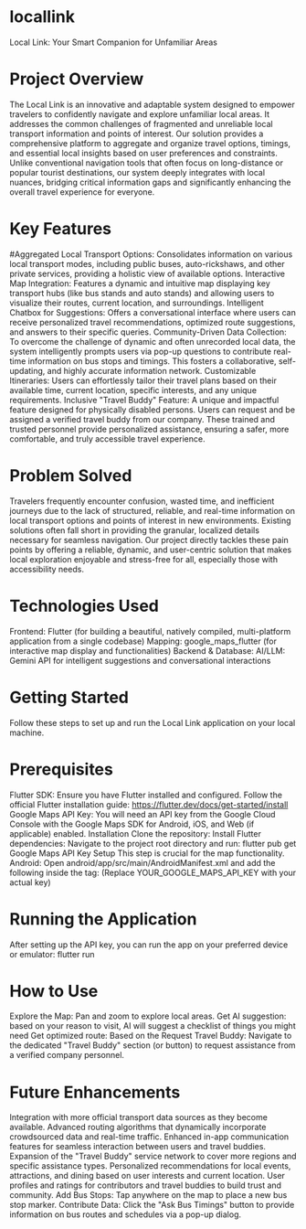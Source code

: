 # locallink
Local Link: Your Smart Companion for Unfamiliar Areas
# Project Overview
The Local Link is an innovative and adaptable system designed to empower travelers to confidently navigate and explore unfamiliar local areas. It addresses the common challenges of fragmented and unreliable local transport information and points of interest. Our solution provides a comprehensive platform to aggregate and organize travel options, timings, and essential local insights based on user preferences and constraints.
Unlike conventional navigation tools that often focus on long-distance or popular tourist destinations, our system deeply integrates with local nuances, bridging critical information gaps and significantly enhancing the overall travel experience for everyone.
# Key Features
#Aggregated Local Transport Options: Consolidates information on various local transport modes, including public buses, auto-rickshaws, and other private services, providing a holistic view of available options.
Interactive Map Integration: Features a dynamic and intuitive map displaying key transport hubs (like bus stands and auto stands) and allowing users to visualize their routes, current location, and surroundings.
Intelligent Chatbox for Suggestions: Offers a conversational interface where users can receive personalized travel recommendations, optimized route suggestions, and answers to their specific queries.
Community-Driven Data Collection: To overcome the challenge of dynamic and often unrecorded local data, the system intelligently prompts users via pop-up questions to contribute real-time information on bus stops and timings. This fosters a collaborative, self-updating, and highly accurate information network.
Customizable Itineraries: Users can effortlessly tailor their travel plans based on their available time, current location, specific interests, and any unique requirements.
Inclusive "Travel Buddy" Feature: A unique and impactful feature designed for physically disabled persons. Users can request and be assigned a verified travel buddy from our company. These trained and trusted personnel provide personalized assistance, ensuring a safer, more comfortable, and truly accessible travel experience.
# Problem Solved
Travelers frequently encounter confusion, wasted time, and inefficient journeys due to the lack of structured, reliable, and real-time information on local transport options and points of interest in new environments. Existing solutions often fall short in providing the granular, localized details necessary for seamless navigation. Our project directly tackles these pain points by offering a reliable, dynamic, and user-centric solution that makes local exploration enjoyable and stress-free for all, especially those with accessibility needs.
# Technologies Used
Frontend: Flutter (for building a beautiful, natively compiled, multi-platform application from a single codebase)
Mapping: google_maps_flutter (for interactive map display and functionalities)
Backend & Database:
AI/LLM: Gemini API for intelligent suggestions and conversational interactions
# Getting Started
Follow these steps to set up and run the Local Link application on your local machine.
# Prerequisites
Flutter SDK: Ensure you have Flutter installed and configured. Follow the official Flutter installation guide: https://flutter.dev/docs/get-started/install
Google Maps API Key: You will need an API key from the Google Cloud Console with the Google Maps SDK for Android, iOS, and Web (if applicable) enabled.
Installation
Clone the repository:
Install Flutter dependencies:
Navigate to the project root directory and run:
flutter pub get
Google Maps API Key Setup
This step is crucial for the map functionality.
Android:
Open android/app/src/main/AndroidManifest.xml and add the following inside the <application> tag:
<meta-data android:name="com.google.android.geo.API_KEY" android:value="YOUR_GOOGLE_MAPS_API_KEY"/>
(Replace YOUR_GOOGLE_MAPS_API_KEY with your actual key)
# Running the Application
After setting up the API key, you can run the app on your preferred device or emulator:
flutter run
# How to Use
Explore the Map: Pan and zoom to explore local areas.
Get AI suggestion: based on your reason to visit, AI will suggest a checklist of things you might need
Get optimized route: Based on the
Request Travel Buddy: Navigate to the dedicated "Travel Buddy" section (or button) to request assistance from a verified company personnel.

# Future Enhancements
Integration with more official transport data sources as they become available.
Advanced routing algorithms that dynamically incorporate crowdsourced data and real-time traffic.
Enhanced in-app communication features for seamless interaction between users and travel buddies.
Expansion of the "Travel Buddy" service network to cover more regions and specific assistance types.
Personalized recommendations for local events, attractions, and dining based on user interests and current location.
User profiles and ratings for contributors and travel buddies to build trust and community.
Add Bus Stops: Tap anywhere on the map to place a new bus stop marker.
Contribute Data: Click the "Ask Bus Timings" button to provide information on bus routes and schedules via a pop-up dialog.

